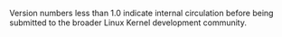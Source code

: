 Version numbers less than 1.0 indicate internal circulation before being
submitted to the broader Linux Kernel development community.
